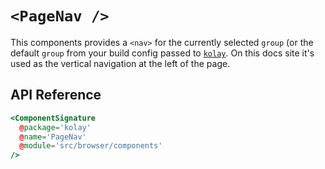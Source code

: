 # `<PageNav />`

This components provides a `<nav>` for the currently selected `group` (or the default `group` from your build config passed to [`kolay`][kolay-plugin]. On this docs site it's used as the vertical navigation at the left of the page.

[kolay-plugin]: /plugins/kolay.md

## API Reference

```hbs live no-shadow
<ComponentSignature
  @package='kolay'
  @name='PageNav'
  @module='src/browser/components'
/>
```

